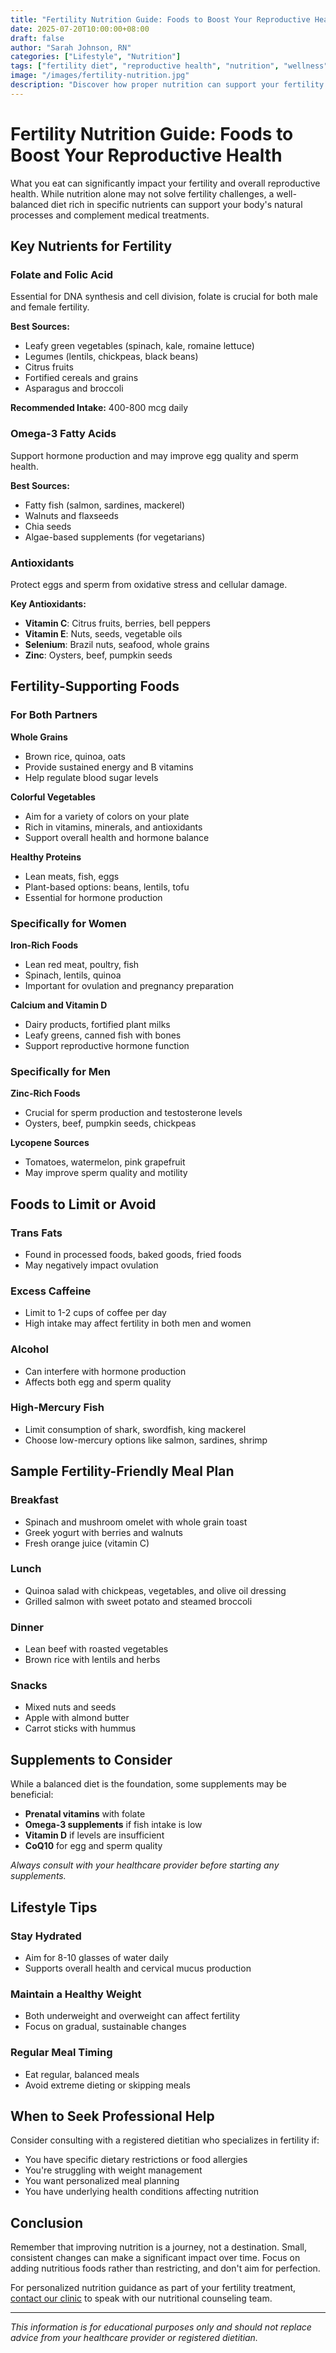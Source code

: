 ```yaml
---
title: "Fertility Nutrition Guide: Foods to Boost Your Reproductive Health"
date: 2025-07-20T10:00:00+08:00
draft: false
author: "Sarah Johnson, RN"
categories: ["Lifestyle", "Nutrition"]
tags: ["fertility diet", "reproductive health", "nutrition", "wellness"]
image: "/images/fertility-nutrition.jpg"
description: "Discover how proper nutrition can support your fertility journey. Learn about key nutrients and foods that may improve reproductive health."
---
```


# Fertility Nutrition Guide: Foods to Boost Your Reproductive Health

What you eat can significantly impact your fertility and overall reproductive health. While nutrition alone may not solve fertility challenges, a well-balanced diet rich in specific nutrients can support your body's natural processes and complement medical treatments.

## Key Nutrients for Fertility

### Folate and Folic Acid
Essential for DNA synthesis and cell division, folate is crucial for both male and female fertility.

**Best Sources:**
- Leafy green vegetables (spinach, kale, romaine lettuce)
- Legumes (lentils, chickpeas, black beans)
- Citrus fruits
- Fortified cereals and grains
- Asparagus and broccoli

**Recommended Intake:** 400-800 mcg daily

### Omega-3 Fatty Acids
Support hormone production and may improve egg quality and sperm health.

**Best Sources:**
- Fatty fish (salmon, sardines, mackerel)
- Walnuts and flaxseeds
- Chia seeds
- Algae-based supplements (for vegetarians)

### Antioxidants
Protect eggs and sperm from oxidative stress and cellular damage.

**Key Antioxidants:**
- **Vitamin C**: Citrus fruits, berries, bell peppers
- **Vitamin E**: Nuts, seeds, vegetable oils
- **Selenium**: Brazil nuts, seafood, whole grains
- **Zinc**: Oysters, beef, pumpkin seeds

## Fertility-Supporting Foods

### For Both Partners

**Whole Grains**
- Brown rice, quinoa, oats
- Provide sustained energy and B vitamins
- Help regulate blood sugar levels

**Colorful Vegetables**
- Aim for a variety of colors on your plate
- Rich in vitamins, minerals, and antioxidants
- Support overall health and hormone balance

**Healthy Proteins**
- Lean meats, fish, eggs
- Plant-based options: beans, lentils, tofu
- Essential for hormone production

### Specifically for Women

**Iron-Rich Foods**
- Lean red meat, poultry, fish
- Spinach, lentils, quinoa
- Important for ovulation and pregnancy preparation

**Calcium and Vitamin D**
- Dairy products, fortified plant milks
- Leafy greens, canned fish with bones
- Support reproductive hormone function

### Specifically for Men

**Zinc-Rich Foods**
- Crucial for sperm production and testosterone levels
- Oysters, beef, pumpkin seeds, chickpeas

**Lycopene Sources**
- Tomatoes, watermelon, pink grapefruit
- May improve sperm quality and motility

## Foods to Limit or Avoid

### Trans Fats
- Found in processed foods, baked goods, fried foods
- May negatively impact ovulation

### Excess Caffeine
- Limit to 1-2 cups of coffee per day
- High intake may affect fertility in both men and women

### Alcohol
- Can interfere with hormone production
- Affects both egg and sperm quality

### High-Mercury Fish
- Limit consumption of shark, swordfish, king mackerel
- Choose low-mercury options like salmon, sardines, shrimp

## Sample Fertility-Friendly Meal Plan

### Breakfast
- Spinach and mushroom omelet with whole grain toast
- Greek yogurt with berries and walnuts
- Fresh orange juice (vitamin C)

### Lunch
- Quinoa salad with chickpeas, vegetables, and olive oil dressing
- Grilled salmon with sweet potato and steamed broccoli

### Dinner
- Lean beef with roasted vegetables
- Brown rice with lentils and herbs

### Snacks
- Mixed nuts and seeds
- Apple with almond butter
- Carrot sticks with hummus

## Supplements to Consider

While a balanced diet is the foundation, some supplements may be beneficial:

- **Prenatal vitamins** with folate
- **Omega-3 supplements** if fish intake is low
- **Vitamin D** if levels are insufficient
- **CoQ10** for egg and sperm quality

*Always consult with your healthcare provider before starting any supplements.*

## Lifestyle Tips

### Stay Hydrated
- Aim for 8-10 glasses of water daily
- Supports overall health and cervical mucus production

### Maintain a Healthy Weight
- Both underweight and overweight can affect fertility
- Focus on gradual, sustainable changes

### Regular Meal Timing
- Eat regular, balanced meals
- Avoid extreme dieting or skipping meals

## When to Seek Professional Help

Consider consulting with a registered dietitian who specializes in fertility if:
- You have specific dietary restrictions or food allergies
- You're struggling with weight management
- You want personalized meal planning
- You have underlying health conditions affecting nutrition

## Conclusion

Remember that improving nutrition is a journey, not a destination. Small, consistent changes can make a significant impact over time. Focus on adding nutritious foods rather than restricting, and don't aim for perfection.

For personalized nutrition guidance as part of your fertility treatment, [contact our clinic](/contact/) to speak with our nutritional counseling team.

---

*This information is for educational purposes only and should not replace advice from your healthcare provider or registered dietitian.*
